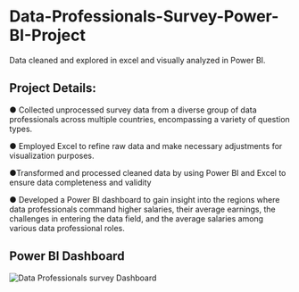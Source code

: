 # Data-Professionals-Survey-Power-BI-Project
Data cleaned and explored in excel and visually analyzed in Power BI.







## Project Details:
● Collected unprocessed survey data from a diverse group of data professionals across multiple countries, encompassing a variety of question types.

● Employed Excel to refine raw data and make necessary adjustments for visualization purposes.

●Transformed and processed cleaned data by using Power BI and Excel to ensure data completeness and validity

● Developed a Power BI dashboard to gain insight into the regions where data professionals command higher salaries, their average earnings, the challenges in entering the data field, and the average salaries among various data professional roles.

## Power BI Dashboard
![Data Professionals survey Dashboard](https://github.com/shivakumarhl/Data-Professionals-Survey-Power-BI-Project/assets/123819517/737bc32e-50db-4255-b1b5-b02cfab47393)
